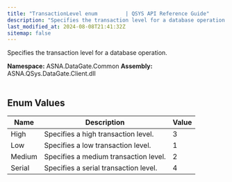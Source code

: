 ```yaml
---
title: "TransactionLevel enum         | QSYS API Reference Guide"
description: "Specifies the transaction level for a database operation. "
last_modified_at: 2024-08-08T21:41:32Z
sitemap: false
---
```


Specifies the transaction level for a database operation.

**Namespace:** ASNA.DataGate.Common
**Assembly:** ASNA.QSys.DataGate.Client.dll
<br>
<br>

## Enum Values

| Name | Description | Value
| --- | --- | --- 
| High | Specifies a high transaction level. | 3 |
| Low | Specifies a low transaction level. | 1 |
| Medium | Specifies a medium transaction level. | 2 |
| Serial | Specifies a serial transaction level. | 4 |
